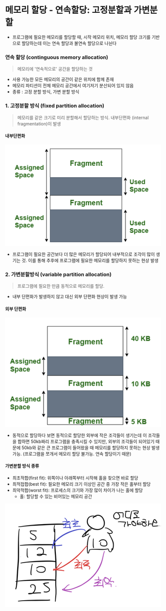 # 메모리 할당 - 연속할당: 고정분할과 가변분할

- 프로그램에 필요한 메모리를 할당할 때, 시작 메모리 위치, 메모리 할당 크기를 기반으로 할당하는데 이는 연속 할당과 불연속 할당으로 나뉜다

### 연속 할당 (continguous memory allocation)

> 메모리에 '연속적으로' 공간을 할당하는 것

- 사용 가능한 모든 메모리의 공간이 같은 위치에 함께 존재
- 메모리 파티션이 전체 메모리 공간에서 여기저기 분산되어 있지 않음
- 종류 : 고정 분할 방식, 가변 분할 방식

### 1. 고정분할 방식 (fixed partition allocation)

> 메모리를 같은 크기로 미리 분할해서 할당하는 방식. 내부단편화 (internal fragmentation)이 발생

#### 내부단편화

![Alt text](image.png)

- 프로그램이 필요한 공간보다 더 많은 메모리가 할당되어 내부적으로 조각이 많이 생기는 것. 이를 통해 추후에 프로그램에 필요한 메모리를 할당하지 못하는 현상 발생

### 2. 가변분할방식 (variable partition allocation)

> 프로그램에 필요한 만큼 동적으로 메모리를 할당.

- 내부 단편화가 발생하지 않고 대신 외부 단편화 현상이 발생 가능

#### 외부 단편화

![Alt text](image-1.png)

- 동적으로 할당하다 보면 동적으로 할당한 외부에 작은 조각들이 생기는데
  이 조각들을 합하면 50kb짜리 프로그램을 충족시킬 수 있지만, 외부의 조각들이 되어있기 때문에 50kb와 같은 큰 프로그램이 들어왔을 때 메모리를 할당하지 못하는 현상 발생 가능. (프로그램을 쪼개서 메모리 할당 불가능. 연속 할당이기 때문)

#### 가변분할 방식 종류

- 최초적합(first fit): 위쪽이나 아래쪽부터 시작해 홀을 찾으면 바로 할당
- 최적접합(best fit): 필요한 메모리 크기 이상인 공간 중 가장 작은 홀부터 할당
- 최악적합(worst fit): 프로세스의 크기와 가장 많이 차이가 나는 홀에 할당
  - 홀: 할당할 수 있는 비어있는 메모리 공간

![Alt text](image-2.png)
